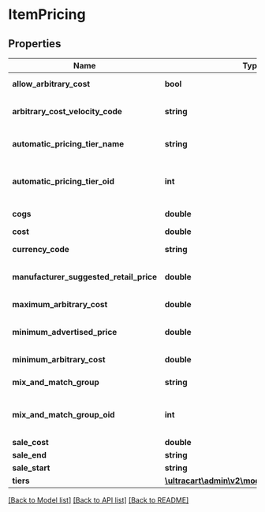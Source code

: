 # ItemPricing

## Properties
Name | Type | Description | Notes
------------ | ------------- | ------------- | -------------
**allow_arbitrary_cost** | **bool** | Allow arbitrary cost | [optional] 
**arbitrary_cost_velocity_code** | **string** | Arbitrary cost velocity code | [optional] 
**automatic_pricing_tier_name** | **string** | Automatic pricing tier name | [optional] 
**automatic_pricing_tier_oid** | **int** | Automatic pricing tier object identifier | [optional] 
**cogs** | **double** | Cost of goods sold | [optional] 
**cost** | **double** | Cost | [optional] 
**currency_code** | **string** | Currency code | [optional] 
**manufacturer_suggested_retail_price** | **double** | Manufacturer suggested retail price | [optional] 
**maximum_arbitrary_cost** | **double** | Maximum arbitrary cost | [optional] 
**minimum_advertised_price** | **double** | Minimum advertised price | [optional] 
**minimum_arbitrary_cost** | **double** | Minimum arbitrary cost | [optional] 
**mix_and_match_group** | **string** | Mix and match group | [optional] 
**mix_and_match_group_oid** | **int** | Mix and match group object identifier | [optional] 
**sale_cost** | **double** | Sale cost | [optional] 
**sale_end** | **string** | Sale end | [optional] 
**sale_start** | **string** | Sale start | [optional] 
**tiers** | [**\ultracart\admin\v2\models\ItemPricingTier[]**](ItemPricingTier.md) | Tiers | [optional] 

[[Back to Model list]](../README.md#documentation-for-models) [[Back to API list]](../README.md#documentation-for-api-endpoints) [[Back to README]](../README.md)



